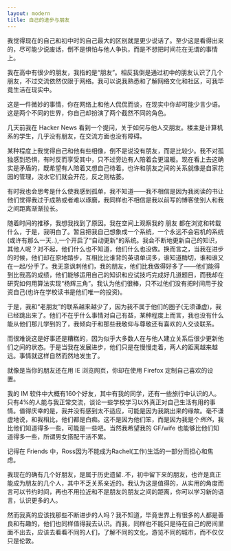 ```yaml
---
layout: modern
title: 自己的进步与朋友
---
```


我觉得现在的自己和初中时的自己最大的区别就是更少说话了。至少这是看得出来的，尽可能少说废话，倒不是惧怕与他人争执，而是不想把时间花在无谓的事情上。

我在高中有很少的朋友，我指的是“朋友”。相反我倒是通过初中的朋友认识了几个朋友，不过交流依然仅限于网络。我可以说我熟悉和了解网络文化和社区，可我毕竟生活在现实中。

这是一件微妙的事情，你在网络上和他人侃侃而谈，在现实中你却可能少言少语。这是两个不同的世界，你自己却扮演了两个截然不同的角色。

几天前我在 Hacker News 看到一个提问，关于如何与他人交朋友。楼主是计算机系的学生，几乎没有朋友，在交流方面也没有障碍。

某种程度上我觉得自己和他有些相像，倒不是说没有朋友，而是比较少。我不对孤独感到恐惧，有时反而享受其中，只不过旁边有人陪着会更温暖。现在看上去这确实是矛盾的，既希望有人陪着又想自己待着。也许和朋友之间的关系就像是自家花园的管理，浇水它们就会开花，反之则枯萎。

有时我也会思考是什么使我感到孤单，我不知道——我不相信是因为我阅读的书让他们觉得我过于成熟或者难以琢磨，我同样也不相信是我以前写的博客使别人和我之间距离渐渐拉长。

随着时间的推移，我想我找到了原因。我在空间上观察我的 朋友 都在浏览和转载什么，于是，我明白了。暂且把我自己想象成一个系统，一个永远不会宕机的系统(或许有那么一天..),一个开启了“自动更新”的系统。我会不断地更新自己的知识，其他人呢？对不起，他们什么也不知道，他们什么也没做。换而言之，当我在进步的时候，他们却在原地踏步，互相比比谁背的英语单词多，谁知道酶切，谁和谁又在一起/分手了。我无意讽刺他们，我的朋友，他们比我做得好多了——他们能得到比我高的成绩，他们能够运用自己的知识和应试技巧完成好几道题目，而我却在研究如何用算法实现“杨辉三角”。我认为他们很棒，只不过他们没有把时间用于投资自己(也许在学校读书是他们唯一的投资)。

于是，我和“老朋友”的联系越来越少了，因为我不属于他们的圈子(无须谦虚)，我已经跳出来了。他们不在乎什么事情对自己有益，某种程度上而言，我也没有什么能从他们那儿学到的了，我倾向于和那些我敬仰与尊敬还有喜欢的人交谈联系。

而很难说这是好事还是糟糕的，因为似乎大多数人在与他人建立关系后很少更新他们之间的状态。于是当我在发展进步，他们只是在慢慢走着，两人的距离越来越远。事情就这样自然而然地发生了。

就像是当你的朋友还在用 IE 浏览网页，你却在使用 Firefox 定制自己喜欢的设置。

我的 IM 软件中大概有160个好友，其中有我的同学，还有一些旅行中认识的人。只有4%的人能与我正常交流，谈论一些学校学习以外真正对自己生活有用的事情。值得庆幸的是，我并没有感到太不适应，可能是因为我跳出来的缘故。毫不谦虚地说，和我相比，他们都是白痴。这不是因为他们笨，而是因为我是个*例外*，我比他们知道得多一些，可能是一些吧。当然我希望我的 GF/wife 也能够比他们知道得多一些，所谓男女搭配干活不累。

记得在 Friends 中，Ross因为不能成为Rachel(工作)生活的一部分而担心和焦虑。

我现在的确有几个好朋友，是属于历史遗留..不，初中留下来的朋友，也许是真正能成为朋友的几个人，其中不乏关系亲近的。我认为这是值得的，从实用的角度而言可以节约时间，再也不用拉近和不是朋友的朋友之间的距离，你可以学习新的语言，认识更多的人。

然而我真的应该找那些不断进步的人吗？我不知道，毕竟世界上有很多的人都是善良和有趣的，他们也同样值得我去认识。而我，同样也不能只是待在自己的房间里面不出去，应该去看看不同的人们，了解不同的文化，游览不同的城市，而不仅仅只是伦敦。